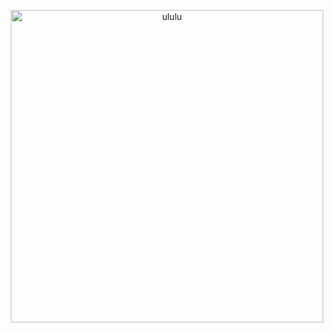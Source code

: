 <p align="center">
  <img src="https://pbs.twimg.com/media/GqfSjgXacAAUgki?format=jpg&name=large" width = "500" alt="ululu"/>
</p>
